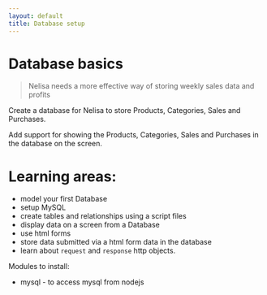 ```yaml
---
layout: default
title: Database setup
---
```


# Database basics

> Nelisa needs a more effective way of storing weekly sales data and profits

Create a database for Nelisa to store Products, Categories, Sales and Purchases.

Add support for showing the Products, Categories, Sales and Purchases in the database on the screen.

# Learning areas:

* model your first Database
* setup MySQL
* create tables and relationships using a script files
* display data on a screen from a Database
* use html forms
* store data submitted via a html form data in the database
* learn about `request` and `response` http objects.

Modules to install:
* mysql - to access mysql from nodejs
